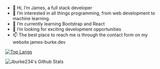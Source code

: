 - 👋 Hi, I’m James, a full stack developer
- 👀 I’m interested in all things programming, from web development to machine learning. 
- 🌱 I’m currently learning Bootstrap and React
- 💞️ I’m looking for exciting development opportunities
- 📫 The best place to reach me is through the contact form on my website james-burke.dev 

[![Top Langs](https://github-readme-stats.vercel.app/api/top-langs/?username=jburke234&langs_count=5)](https://github.com/anuraghazra/github-readme-stats)



<img align="center" src="https://github-readme-stats.vercel.app/api?username=jburke234&include_all_commits=true&count_private=true&show_icons=true&line_height=20&title_color=7A7ADB&icon_color=2234AE&text_color=D3D3D3&bg_color=0,000000,130F40" alt="Jburke234's Github Stats">

<!---
jburke234/jburke234 is a ✨ special ✨ repository because its `README.md` (this file) appears on your GitHub profile.
You can click the Preview link to take a look at your changes.
--->
